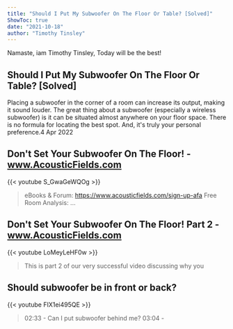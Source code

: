 ```yaml
---
title: "Should I Put My Subwoofer On The Floor Or Table? [Solved]"
ShowToc: true 
date: "2021-10-18"
author: "Timothy Tinsley" 
---
```


Namaste, iam Timothy Tinsley, Today will be the best!
## Should I Put My Subwoofer On The Floor Or Table? [Solved]
 Placing a subwoofer in the corner of a room can increase its output, making it sound louder. The great thing about a subwoofer (especially a wireless subwoofer) is it can be situated almost anywhere on your floor space. There is no formula for locating the best spot. And, it's truly your personal preference.4 Apr 2022

## Don't Set Your Subwoofer On The Floor! - www.AcousticFields.com
{{< youtube S_GwaGeWQOg >}}
>eBooks & Forum: https://www.acousticfields.com/sign-up-afa Free Room Analysis: ...

## Don't Set Your Subwoofer On The Floor! Part 2 - www.AcousticFields.com
{{< youtube LoMeyLeHF0w >}}
>This is part 2 of our very successful video discussing why you 

## Should subwoofer be in front or back?
{{< youtube FIX1ei495QE >}}
>02:33 - Can I put subwoofer behind me? 03:04 - 

